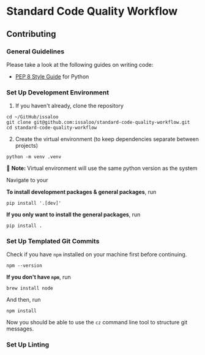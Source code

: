 # Standard Code Quality Workflow

## Contributing

### General Guidelines
Please take a look at the following guides on writing code:
- [PEP 8 Style Guide](https://www.python.org/dev/peps/pep-0008/) for Python

### Set Up Development Environment
1. If you haven't already, clone the repository
```shell
cd ~/GitHub/issaloo
git clone git@github.com:issaloo/standard-code-quality-workflow.git
cd standard-code-quality-workflow
```

2. Create the virtual environment (to keep dependencies separate between projects)
```shell
python -m venv .venv
```
:memo: **Note:** Virtual environment will use the same python version as the system 

Navigate to your 


 
**To install development packages & general packages**, run
```shell
pip install '.[dev]'
```

**If you only want to install the general packages**, run
```shell
pip install .
```

### Set Up Templated Git Commits

Check if you have `npm` installed on your machine first before continuing.
```shell
npm --version
```

**If you don't have `npm`**, run
```shell
brew install node
```

And then, run
```shell
npm install
```

Now you should be able to use the `cz` command line tool to structure git messages.

### Set Up Linting

